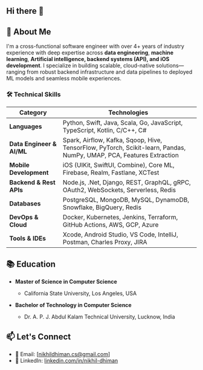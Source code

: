 ## Hi there 👋

## 📖 About Me
I'm a cross-functional software engineer with over 4+ years of industry experience with deep expertise across **data engineering**, **machine learning**, **Artificial intelligence, backend systems (API), and iOS development**. I specialize in building scalable, cloud-native solutions—ranging from robust backend infrastructure and data pipelines to deployed ML models and seamless mobile experiences.


### 🛠️ Technical Skills
| **Category**           | **Technologies**                                                                 |
|------------------------|----------------------------------------------------------------------------------|
| **Languages**          | Python, Swift, Java, Scala, Go, JavaScript, TypeScript, Kotlin, C/C++, C#             |
| **Data Engineer & AI/ML**          | Spark, Airflow, Kafka, Sqoop, Hive, TensorFlow, PyTorch, Scikit-learn, Pandas, NumPy, UMAP, PCA, Features Extraction   |
| **Mobile Development** | iOS (UIKit, SwiftUI, Combine), Core ML, Firebase, Realm, Fastlane, XCTest       |
| **Backend & Rest APIs**     | Node.js, .Net, Django, REST, GraphQL, gRPC, OAuth2, WebSockets, Serverless, Redis     |
| **Databases**          | PostgreSQL, MongoDB, MySQL, DynamoDB, Snowflake, BigQuery, Redis                |
| **DevOps & Cloud**     | Docker, Kubernetes, Jenkins, Terraform, GitHub Actions, AWS, GCP, Azure         |
| **Tools & IDEs**       | Xcode, Android Studio, VS Code, IntelliJ, Postman, Charles Proxy, JIRA          |


## 📚 Education
- **Master of Science in Computer Science**
  - California State University, Los Angeles, USA

- **Bachelor of Technology in Computer Science**
  - Dr. A. P. J. Abdul Kalam Technical University, Lucknow, India


## 📫 Let's Connect
- 📧 Email: [nikhildhiman.cs@gmail.com]
- 💼 LinkedIn: [linkedin.com/in/nikhil-dhiman](https://www.linkedin.com/in/nikhil-dhiman/)

<!--
**NikhilDhiman/NikhilDhiman** is a ✨ _special_ ✨ repository because its `README.md` (this file) appears on your GitHub profile.

Here are some ideas to get you started:

- 🔭 I’m currently working on ...
- 🌱 I’m currently learning ...
- 👯 I’m looking to collaborate on ...
- 🤔 I’m looking for help with ...
- 💬 Ask me about ...
- 📫 How to reach me: ...
- 😄 Pronouns: ...
- ⚡ Fun fact: ...
-->
